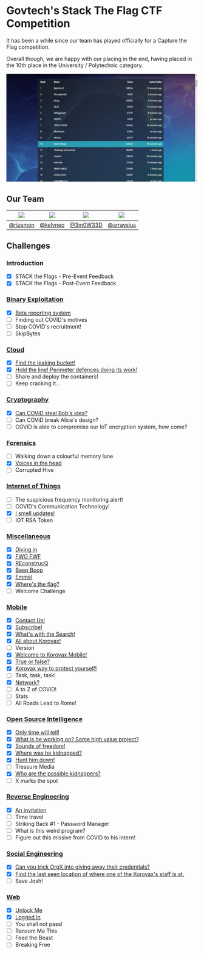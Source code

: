 # Govtech's Stack The Flag CTF Competition

It has been a while since our team has played officially for a Capture the Flag competition.

Overall though, we are happy with our placing in the end, having placed in the 10th place in the University / Polytechnic category.

![Scoreboard](images/scoreboard.jpg)

## Our Team

| [<img src="https://avatars2.githubusercontent.com/u/26685970?s=460&v=4=100x" width="200"/>](https://github.com/rizemon) | [<img src="https://avatars2.githubusercontent.com/u/2332196?s=460&v=4" width="200"/>](https://github.com/kelvneo) | [<img src="https://avatars2.githubusercontent.com/u/26686523?s=460&v=4" width="200"/>](https://github.com/3m0W33D) | [<img src="https://avatars0.githubusercontent.com/u/16810847?s=100&v=4" width="200"/>](https://github.com/arraysius)  |
| :-: | :-: | :-: | :-: |
| [@rizemon](https://github.com/rizemon) | [@kelvneo](https://github.com/kelvneo) | [@3m0W33D](https://github.com/3m0W33D) | [@arraysius](https://github.com/arraysius) |

## Challenges

### Introduction
- [x] STACK the Flags - Pre-Event Feedback
- [x] STACK the Flags - Post-Event Feedback

### [Binary Exploitation](binary/README.md)
- [x] [Beta reporting system](binary/Beta%20reporting%20system/README.md)
- [ ] Finding out COVID's motives
- [ ] Stop COVID's recruitment!
- [ ] SkipBytes

### [Cloud](cloud/README.md)
- [x] [Find the leaking bucket!](cloud/Find%20the%20leaking%20bucket!/README.md)
- [x] [Hold the line! Perimeter defences doing its work!](cloud/Hold%20the%20line!%20Perimeter%20defences%20doing%20it's%20work!/README.md)
- [ ] Share and deploy the containers!
- [ ] Keep cracking it...

### [Cryptography](crypto/README.md)
- [x] [Can COViD steal Bob's idea?](crypto/Can%20COViD%20steal%20Bob's%20idea/README.md)
- [ ] Can COViD break Alice's design?
- [ ] COViD is able to compromise our IoT encryption system, how come?

### [Forensics](forensics/README.md)
- [ ] Walking down a colourful memory lane
- [x] [Voices in the head](forensics/Voices%20in%20the%20head/README.md)
- [ ] Corrupted Hive

### [Internet of Things](iot/README.md)
- [ ] The suspicious frequency monitoring alert!
- [ ] COVID's Communication Technology!
- [x] [I smell updates!](iot/I%20smell%20updates!/README.md)
- [ ] IOT RSA Token

### [Miscellaneous](misc/README.md)
- [x] [Diving in](misc/Diving%20in/README.md)
- [x] [FWO FWF](misc/FWO%20FWF/README.md)
- [x] [REconstrucQ](misc/REconstrucQ/README.md)
- [x] [Beep Boop](misc/Beep%20Boop/README.md)
- [x] [Emmel](misc/Emmel/README.md)
- [x] [Where's the flag?](misc/Where's%20the%20flag/README.md)
- [ ] Welcome Challenge 

### [Mobile](mobile/README.md)
- [x] [Contact Us!](mobile/Contact%20Us!/README.md)
- [x] [Subscribe!](mobile/Subscribe!/README.md)
- [x] [What's with the Search!](mobile/What's%20with%20the%20Search!/README.md)
- [x] [All about Korovax!](mobile/All%20about%20Korovax!/README.md)
- [ ] Version
- [x] [Welcome to Korovax Mobile!](mobile/Welcome%20to%20Korovax%20Mobile!/README.md)
- [x] [True or false?](mobile/True%20or%20false/README.md)
- [x] [Korovax way to protect yourself!](mobile/Korovax%20way%20to%20protect%20yourself!/README.md)
- [ ] Task, task, task! 
- [x] [Network?](mobile/Network/README.md)
- [ ] A to Z of COViD!
- [ ] Stats
- [ ] All Roads Lead to Rome!

### [Open Source Intelligence](osint/README.md)
- [x] [Only time will tell!](osint/Only%20time%20will%20tell!/README.md)
- [x] [What is he working on? Some high value project?](osint/What%20is%20he%20working%20on%20Some%20high%20value%20project/README.md)
- [x] [Sounds of freedom!](osint/Sounds%20of%20freedom!/README.md)
- [x] [Where was he kidnapped?](osint/Where%20was%20he%20kidnapped/README.md)
- [x] [Hunt him down!](osint/Hunt%20him%20down!/README.md)
- [ ] Treasure Media
- [x] [Who are the possible kidnappers?](osint/Who%20are%20the%20possible%20kidnappers/README.md)
- [ ] X marks the spot

### [Reverse Engineering](re/README.md)
- [x] [An invitation](re/An%20invitation/README.md)
- [ ] Time travel
- [ ] Striking Back #1 - Password Manager
- [ ] What is this weird program?
- [ ] Figure out this missive from COViD to his intern!

### [Social Engineering](se/README.md)
- [x] [Can you trick OrgX into giving away their credentials?](se/Can%20you%20trick%20OrgX%20into%20giving%20away%20their%20credentials/README.md)
- [x] [Find the last seen location of where one of the Korovax's staff is at.](se/Find%20the%20last%20seen%20location%20of%20where%20one%20of%20the%20Korovax's%20staff%20is%20at/README.md)
- [ ] Save Josh!

### [Web](web/README.md)
- [x] [Unlock Me](web/Unlock%20Me/README.md)
- [x] [Logged In](web/Logged%20In/README.md)
- [ ] You shall not pass!
- [ ] Ransom Me This
- [ ] Feed the Beast
- [ ] Breaking Free
